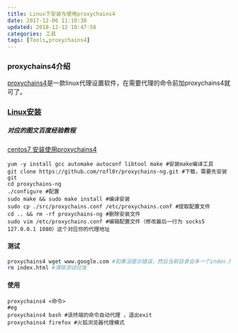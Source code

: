 ```yaml
---
title: Linux下安装与使用proxychains4
date: 2017-12-06 11:10:38
updated: 2018-12-12 10:47:58categories: 工具
tags: [Tools,proxychains4]
---
```

### proxychains4介绍

[proxychains4](https://github.com/rofl0r/proxychains-ng/releases)是一款linux代理设置软件，在需要代理的命令前加proxychains4就可了。

### [Linux安装](https://www.dropbox.com/install-linux)

##### 对应的图文百度经验教程

[centos7 安装使用proxychains4](https://jingyan.baidu.com/article/148a1921f5c5fe4d71c3b105.html)

```shell
yum -y install gcc automake autoconf libtool make #安装make编译工具
git clone https://github.com/rofl0r/proxychains-ng.git #下载，需要先安装git
cd proxychains-ng 
./configure #配置
sudo make && sudo make install #编译安装
sudo cp ./src/proxychains.conf /etc/proxychains.conf #提取配置文件
cd .. && rm -rf proxychains-ng #删除安装文件
sudo vim /etc/proxychains.conf #编辑配置文件（修改最后一行为 socks5 127.0.0.1 1080）这个对应你的代理地址
```

#### 测试

```sh
proxychains4 wget www.google.com #如果没提示错误，然后当前目录会多一个index.html
rm index.html #清除测试垃圾
```

#### 使用

```
proxychains4 <命令>
#eg
proxychains4 bash #该终端的命令自动代理 ，退出exit
proxychains4 firefox #火狐浏览器代理模式
```

